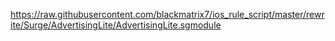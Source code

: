 ﻿https://raw.githubusercontent.com/blackmatrix7/ios_rule_script/master/rewrite/Surge/AdvertisingLite/AdvertisingLite.sgmodule